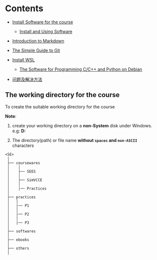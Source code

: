 
# Contents

* [Install Software for the course](./doc/InstallSoftware.md)

  * [Install and Using Software](./doc/InstallUseSoftware.md)

* [Introduction to Markdown](./doc/Introduction2Markdown(Chinese).md) 

* [The Simple Guide to Git](./doc/TheSimpleGit(Chinese).md) 

* [Install WSL](./doc/GuideWSL(Chinese).md) 

   * [The Software for Programming C/C++ and  Python on Debian](./doc/softwares_debian.md)

* [问题及解决方法](./doc/Problem_Solution.md)

## The working directory for the course

To create the suitable working directory for the course

**Note**: 

1. create your working directory on a **non-System** disk under Windows. e.g: **D:**

2. The directory(path) or file name **without `spaces` and `non-ASCII`** characters 


```
<SE>
 │
 ├── coursewares
 │    │
 │    ├── SEES
 │    │      
 │    ├── SimVCCE
 │    │
 │    |── Practices
 │        
 ├── practices
 │   │ 
 │   |── P1
 │   │ 
 │   |── P2
 │   │ 
 │   |── P3
 │   
 ├── softwares
 │
 ├── ebooks
 │
 ├── others
 │
``` 